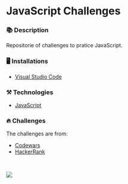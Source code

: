# JavaScript Challenges

### 📚  Description

Repositorie of challenges to pratice JavaScript.

### 🖥️  Installations

- [Visual Studio Code](https://code.visualstudio.com/download)

### ⚒️  Technologies

- [JavaScript](https://developer.mozilla.org/en-US/docs/Web/JavaScript)

### 🔥 Challenges

The challenges are from:
- [Codewars](https://www.codewars.com/)
- [HackerRank](https://www.hackerrank.com/)

&nbsp;


<a href="https://www.linkedin.com/in/claudia-nogueira-dos-anjos-b71726215/" target="_blank">
        <img src="https://img.shields.io/badge/claudiaanjos-%230077B5.svg?&style=for-the-badge&logo=linkedin&logoColor=white&link=mailto:https://www.linkedin.com/in/claudia-nogueira-dos-anjos-093407180/">
</a>

